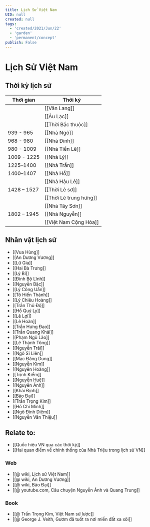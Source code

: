 ```yaml
---
title: Lịch Sử Việt Nam
UID: null
created: null
tags:
  - 'created/2021/Jun/22'
  - 'garden'
  - 'permanent/concept'
publish: False
---
```

# Lịch Sử Việt Nam

## Thời kỳ lịch sử
| Thời gian   | Thời kỳ                |
| ----------- | ---------------------- |
|             | [[Văn Lang]]           |
|             | [[Âu Lạc]]             |
|             | [[Thời Bắc thuộc]]     |
| 939 - 965   | [[Nhà Ngô]]           |
| 968 - 980   | [[Nhà Đinh]]           |
| 980 - 1009  | [[Nhà Tiền Lê]]        |
| 1009 - 1225 | [[Nhà Lý]]             |
| 1225–1400   | [[Nhà Trần]]           |
| 1400–1407   | [[Nhà Hồ]]             |
|             | [[Nhà Hậu Lê]]         |
| 1428 – 1527 | [[Thời Lê sơ]]         |
|             | [[Thời Lê trung hưng]] |
|             | [[Nhà Tây Sơn]]        |
| 1802 – 1945 | [[Nhà Nguyễn]]         |
|             | [[Việt Nam Cộng Hòa]]  |

## Nhân vật lịch sử
- [[Vua Hùng]]
- [[An Dương Vương]]
- [[Lữ Gia]]
- [[Hai Bà Trưng]]
- [[Lý Bí]]
- [[Đinh Bộ Lĩnh]]
- [[Nguyễn Bặc]]
- [[Lý Công Uẩn]]
- [[Tô Hiến Thành]]
- [[Lý Chiêu Hoàng]]
- [[Trần Thủ Độ]]
- [[Hồ Quý Ly]]
- [[Lê Lợi]]
- [[Lê Hoàn]]
- [[Trần Hưng Đạo]]
- [[Trần Quang Khải]]
- [[Phạm Ngũ Lão]]
- [[Lê Thánh Tông]]
- [[Nguyễn Trãi]]
- [[Ngô Sĩ Liên]]
- [[Mạc Đăng Dung]]
- [[Nguyễn Kim]]
- [[Nguyễn Hoàng]]
- [[Trịnh Kiểm]]
- [[Nguyễn Huệ]]
- [[Nguyễn Ánh]]
- [[Khải Định]]
- [[Bảo Đại]]
- [[Trần Trọng Kim]]
- [[Hồ Chí Minh]]
- [[Ngô Đình Diệm]]
- [[Nguyễn Văn Thiệu]]

## Relate to:
- [[Quốc hiệu VN qua các thời kỳ]]
- [[Hai quan điểm về chính thống của Nhà Triệu trong lịch sử VN]]

### Web
- [[@ wiki, Lịch sử Việt Nam]]
- [[@ wiki, An Dương Vương]]
- [[@ wiki, Bảo Đại]]
- [[@ youtube.com, Câu chuyện Nguyễn Ánh và Quang Trung]]

### Book
- [[@ Trần Trọng Kim, Việt Nam sử lược]]
- [[@ George J. Veith, Gươm đã tuốt ra nơi miền đất xa xôi]]
